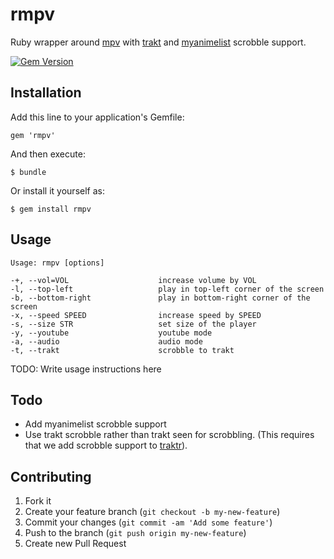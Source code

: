 rmpv
====

Ruby wrapper around [mpv](http://mpv.io/) with [trakt](http://trakt.tv) and [myanimelist](http://myanimelist.net) scrobble support.

[![Gem Version](https://badge.fury.io/rb/rmpv.png)](http://badge.fury.io/rb/rmpv)

## Installation

Add this line to your application's Gemfile:

    gem 'rmpv'

And then execute:

    $ bundle

Or install it yourself as:

    $ gem install rmpv

## Usage

~~~
Usage: rmpv [options]

-+, --vol=VOL                    increase volume by VOL
-l, --top-left                   play in top-left corner of the screen
-b, --bottom-right               play in bottom-right corner of the screen
-x, --speed SPEED                increase speed by SPEED
-s, --size STR                   set size of the player
-y, --youtube                    youtube mode
-a, --audio                      audio mode
-t, --trakt                      scrobble to trakt

~~~

TODO: Write usage instructions here

## Todo

- Add myanimelist scrobble support
- Use trakt scrobble rather than trakt seen for scrobbling. (This requires that we add scrobble support to [traktr](https://github.com/joelanford/traktr)).

## Contributing

1. Fork it
2. Create your feature branch (`git checkout -b my-new-feature`)
3. Commit your changes (`git commit -am 'Add some feature'`)
4. Push to the branch (`git push origin my-new-feature`)
5. Create new Pull Request

